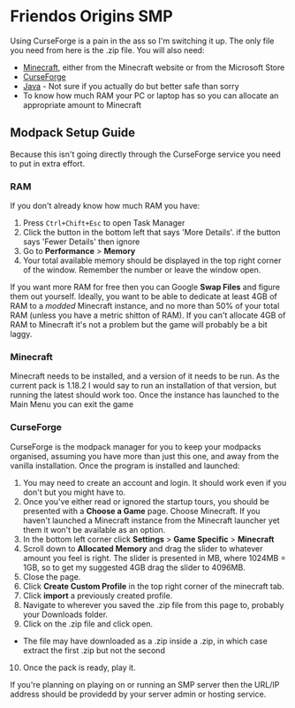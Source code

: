 # Friendos Origins SMP

Using CurseForge is a pain in the ass so I'm switching it up.
The only file you need from here is the .zip file.
You will also need:
 - [Minecraft](https://minecraft.net/), either from the Minecraft website or from the Microsoft Store
 - [CurseForge](https://download.curseforge.com)
 - [Java](https://www.java.com/en/download/) - Not sure if you actually do but better safe than sorry
 - To know how much RAM your PC or laptop has so you can allocate an appropriate amount to Minecraft

## Modpack Setup Guide

Because this isn't going directly through the CurseForge service you need to put in extra effort.

### RAM

If you don't already know how much RAM you have:
1. Press `Ctrl+Chift+Esc` to open Task Manager
2. Click the button in the bottom left that says 'More Details'. if the button says 'Fewer Details' then ignore
3. Go to __Performance__ > __Memory__
4. Your total available memory should be displayed in the top right corner of the window. Remember the number or leave the window open.

If you want more RAM for free then you can Google __Swap Files__ and figure them out yourself.
Ideally, you want to be able to dedicate at least 4GB of RAM to a _modded_ Minecraft instance, and no more than 50% of your total RAM (unless you have a metric shitton of RAM).
If you can't allocate 4GB of RAM to Minecraft it's not a problem but the game will probably be a bit laggy.


### Minecraft

Minecraft needs to be installed, and a version of it needs to be run.
As the current pack is 1.18.2 I would say to run an installation of that version, but running the latest should work too.
Once the instance has launched to the Main Menu you can exit the game

### CurseForge

CurseForge is the modpack manager for you to keep your modpacks organised, assuming you have more than just this one, and away from the vanilla installation.
Once the program is installed and launched:
1. You may need to create an account and login. It should work even if you don't but you might have to.
2. Once you've either read or ignored the startup tours, you should be presented with a __Choose a Game__ page. Choose Minecraft. If you haven't launched a Minecraft instance from the Minecraft launcher yet them it won't be available as an option.
3. In the bottom left corner click __Settings__ > __Game Specific__ > __Minecraft__
4. Scroll down to __Allocated Memory__ and drag the slider to whatever amount you feel is right. The slider is presented in MB, where 1024MB = 1GB, so to get my suggested 4GB drag the slider to 4096MB.
5. Close the page.
6. Click __Create Custom Profile__ in the top right corner of the minecraft tab.
7. Click __import__ a previously created profile.
8. Navigate to wherever you saved the .zip file from this page to, probably your Downloads folder.
9. Click on the .zip file and click open.
 - The file may have downloaded as a .zip inside a .zip, in which case extract the first .zip but not the second
10. Once the pack is ready, play it.

If you're planning on playing on or running an SMP server then the URL/IP address should be providedd by your server admin or hosting service.
